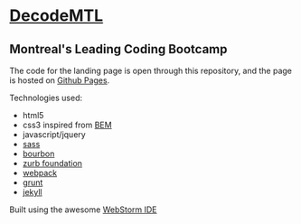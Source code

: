 # [DecodeMTL](http://www.decodemtl.com)
## Montreal's Leading Coding Bootcamp

The code for the landing page is open through this repository, and the page is hosted on [Github Pages](https://pages.github.com/).

Technologies used:
* html5
* css3 inspired from [BEM](https://bem.info/)
* javascript/jquery
* [sass](http://sass-lang.com/)
* [bourbon](http://bourbon.io/)
* [zurb foundation](http://foundation.zurb.com/)
* [webpack](http://webpack.github.io/)
* [grunt](http://gruntjs.com/)
* [jekyll](http://jekyllrb.com/)


Built using the awesome [WebStorm IDE](http://www.jetbrains.com/webstorm/)
